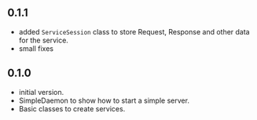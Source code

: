 ## 0.1.1
* added `ServiceSession` class to store Request, Response and other data for the service.
* small fixes

## 0.1.0
* initial version.
* SimpleDaemon to show how to start a simple server.
* Basic classes to create services.
   